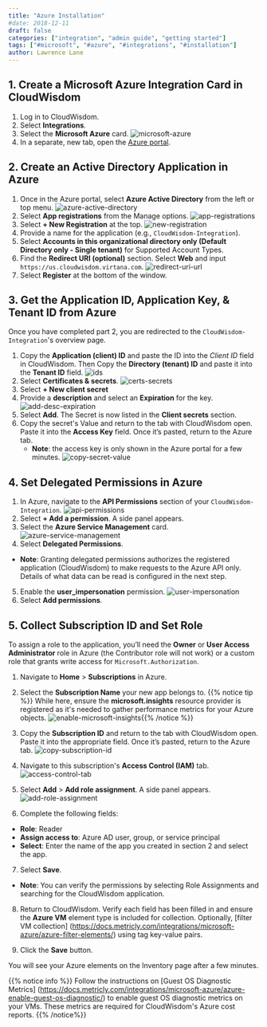 ```yaml
---
title: "Azure Installation"
#date: 2018-12-11
draft: false
categories: ["integration", "admin guide", "getting started"]
tags: ["#microsoft", "#azure", "#integrations", "#installation"]
author: Lawrence Lane
---
```

## 1. Create a Microsoft Azure Integration Card in CloudWisdom
1. Log in to CloudWisdom.
2. Select **Integrations**.
2. Select the **Microsoft Azure** card.
![microsoft-azure](/images/azure-installation/microsoft-azure.png)
3. In a separate, new tab, open the [Azure portal](https://portal.azure.com/).

## 2. Create an Active Directory Application in Azure

1. Once in the Azure portal, select **Azure Active Directory** from the left or top menu.
![azure-active-directory](/images/azure-installation/azure-active-directory.png)
2. Select **App registrations** from the Manage options.
![app-registrations](/images/azure-installation/app-registrations.png)
3. Select **+ New Registration** at the top.
![new-registration](/images/azure-installation/new-registration.png)
4. Provide a name for the application (e.g., `CloudWisdom-Integration`).
5. Select **Accounts in this organizational directory only (Default Directory only - Single tenant)** for Supported Account Types.
6. Find the **Redirect URI (optional)** section. Select **Web** and input `https://us.cloudwisdom.virtana.com`.
![redirect-uri-url](/images/azure-installation/redirect-uri-url.png)
7. Select **Register** at the bottom of the window.

## 3. Get the Application ID, Application Key, & Tenant ID from Azure

Once you have completed part 2, you are redirected to the `CloudWisdom-Integration`'s overview page.

1. Copy the **Application (client) ID** and paste the ID into the _Client ID_ field in CloudWisdom. Then Copy the **Directory (tenant) ID** and paste it into the **Tenant ID** field.
![ids](/images/azure-installation/ids.png)
3. Select **Certificates & secrets**.
![certs-secrets](/images/azure-installation/certs-secrets.png)
4. Select **+ New client secret**
5. Provide a **description** and select an **Expiration** for the key.
![add-desc-expiration](/images/azure-installation/add-desc-expiration.png)
6. Select **Add**. The Secret is now listed in the **Client secrets** section.
7. Copy the secret's Value and return to the tab with CloudWisdom open. Paste it into the **Access Key** field. Once it’s pasted, return to the Azure tab.
   - **Note**: the access key is only shown in the Azure portal for a few minutes.
![copy-secret-value](/images/azure-installation/copy-secret-value.png)

## 4. Set Delegated Permissions in Azure
1. In Azure, navigate to the **API Permissions** section of your `CloudWisdom-Integration`.
![api-permissions](/images/azure-installation/api-permissions.png)
2. Select **+ Add a permission**. A side panel appears.
3. Select the **Azure Service Management** card.
![azure-service-management](/images/azure-installation/azure-service-management.png)
4. Select **Delegated Permissions**.
 - **Note**: Granting delegated permissions authorizes the registered application (CloudWisdom) to make requests to the Azure API only. Details of what data can be read is configured in the next step.
5. Enable the **user_impersonation** permission.
![user-impersonation](/images/azure-installation/user-impersonation.png)
6. Select **Add permissions**.

## 5. Collect Subscription ID and Set Role

To assign a role to the application, you’ll need the **Owner** or **User Access Administrator** role in Azure (the Contributor role will not work) or a custom role that grants write access for `Microsoft.Authorization`.

1. Navigate to **Home** > **Subscriptions** in Azure.
2. Select the **Subscription Name** your new app belongs to. {{% notice tip %}}
While here, ensure the **microsoft.insights** resource provider is registered as it's needed to gather performance metrics for your Azure objects.
![enable-microsoft-insights](/images/azure-installation/enable-insights.png){{% /notice %}}

3. Copy the **Subscription ID** and return to the tab with CloudWisdom open. Paste it into the appropriate field. Once it’s pasted, return to the Azure tab.
![copy-subscription-id](/images/azure-installation/copy-subscription-id.png)
4. Navigate to this subscription's **Access Control (IAM)** tab.
![access-control-tab](/images/azure-installation/access-control-tab.png)
5. Select **Add** > **Add role assignment**. A side panel appears.
![add-role-assignment](/images/azure-installation/add-role-assignment.png)
6. Complete the following fields:
 - **Role**: Reader
 - **Assign access to**: Azure AD user, group, or service principal
 - **Select**: Enter the name of the app you created in section 2 and select the app.
7. Select **Save**.

 - **Note**: You can verify the permissions by selecting Role Assignments and searching for the CloudWisdom application.

8. Return to CloudWisdom. Verify each field has been filled in and ensure the **Azure VM** element type is included for collection.  Optionally, [filter VM collection] (https://docs.metricly.com/integrations/microsoft-azure/azure-filter-elements/) using tag key-value pairs.

9. Click the **Save** button.

You will see your Azure elements on the Inventory page after a few minutes.

{{% notice info %}}
Follow the instructions on [Guest OS Diagnostic Metrics] (https://docs.metricly.com/integrations/microsoft-azure/azure-enable-guest-os-diagnostic/) to enable guest OS diagnostic metrics on your VMs. These metrics are required for CloudWisdom's Azure cost reports.
{{% /notice%}}
